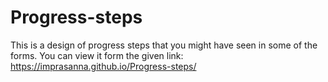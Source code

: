 # Progress-steps
This is a design of progress steps that you might have seen in some of the forms.
You can view it form the given link:
https://imprasanna.github.io/Progress-steps/
